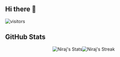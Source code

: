 ## Hi there 👋
![visitors](https://komarev.com/ghpvc/?username=nirajlalani&label=Profile%20views&color=0e75b6&style=flat%22%20alt=%22nirajlalani%22)

## GitHub Stats

<div align="center">
 
![Niraj's Stats](https://github-readme-stats.vercel.app/api?username=nirajlalani&theme=tokyonight&show_icons=true&hide_border=false&count_private=true)![Niraj's Streak](https://github-readme-streak-stats.herokuapp.com/?user=nirajlalani&theme=tokyonight&hide_border=false&card_width=450)

 
</div>


